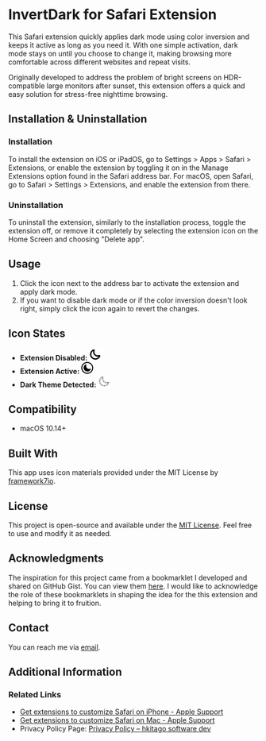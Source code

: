 # InvertDark for Safari Extension

This Safari extension quickly applies dark mode using color inversion and keeps it active as long as you need it. With one simple activation, dark mode stays on until you choose to change it, making browsing more comfortable across different websites and repeat visits.

Originally developed to address the problem of bright screens on HDR-compatible large monitors after sunset, this extension offers a quick and easy solution for stress-free nighttime browsing.

## Installation & Uninstallation

### Installation
To install the extension on iOS or iPadOS, go to Settings > Apps > Safari > Extensions, or enable the extension by toggling it on in the Manage Extensions option found in the Safari address bar.
For macOS, open Safari, go to Safari > Settings > Extensions, and enable the extension from there.

### Uninstallation
To uninstall the extension, similarly to the installation process, toggle the extension off, or remove it completely by selecting the extension icon on the Home Screen and choosing "Delete app".

## Usage
1. Click the icon next to the address bar to activate the extension and apply dark mode.
2. If you want to disable dark mode or if the color inversion doesn't look right, simply click the icon again to revert the changes.

## Icon States
- **Extension Disabled:** <img src="https://github.com/hkitago/InvertDark/blob/main/Shared%20(Extension)/Resources/images/toolbar-icon.svg" height="24"/>
- **Extension Active:** <img src="https://github.com/hkitago/InvertDark/blob/main/Shared%20(Extension)/Resources/images/toolbar-icon-dark.svg" height="24"/>
- **Dark Theme Detected:** <img src="https://github.com/hkitago/InvertDark/blob/main/Shared%20(Extension)/Resources/images/toolbar-icon-site-dark.svg" height="24"/>

## Compatibility

- macOS 10.14+

## Built With

This app uses icon materials provided under the MIT License by [framework7io](https://github.com/framework7io/framework7-icons).

## License

This project is open-source and available under the [MIT License](LICENSE). Feel free to use and modify it as needed.

## Acknowledgments

The inspiration for this project came from a bookmarklet I developed and shared on GitHub Gist. You can view them [here](https://gist.github.com/hkitago/ef7aa6876254500cc27623c92a30fa2d). I would like to acknowledge the role of these bookmarklets in shaping the idea for the this extension and helping to bring it to fruition.

## Contact

You can reach me via [email](mailto:hkitago@gmail.com).

## Additional Information

### Related Links
- [Get extensions to customize Safari on iPhone - Apple Support](https://support.apple.com/guide/iphone/iphab0432bf6/18.0/ios/18.0)
- [Get extensions to customize Safari on Mac - Apple Support](https://support.apple.com/guide/safari/get-extensions-sfri32508/mac)
- Privacy Policy Page: [Privacy Policy – hkitago software dev](https://hkitago.com/wpautoterms/privacy-policy/)
